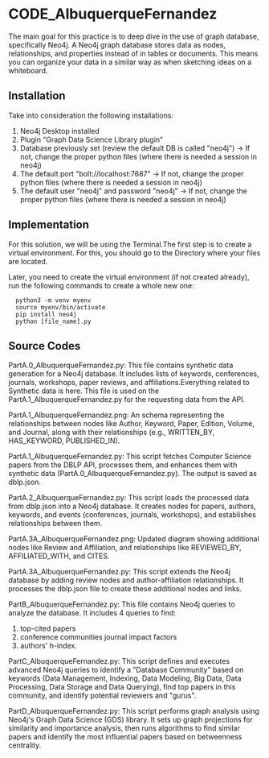 # CODE_AlbuquerqueFernandez

The main goal for this practice is to deep dive in the use of graph database, specifically Neo4j. A Neo4j graph database stores data as nodes, relationships, and properties instead of in tables or documents. This means you can organize your data in a similar way as when sketching ideas on a whiteboard.

## Installation

Take into consideration the following installations:

1. Neo4j Desktop installed
2. Plugin "Graph Data Science Library plugin"
3. Database previously set (review the default DB is called "neo4j") -> If not, change the proper python files (where there is needed a session in neo4j)
4. The default port "bolt://localhost:7687" -> If not, change the proper python files (where there is needed a session in neo4j)
5. The default user "neo4j" and password "neo4j" -> If not, change the proper python files (where there is needed a session in neo4j)



## Implementation
For this solution, we will be using the Terminal.The first step is to create a virtual environment. For this, you should go to the Directory where your files are located.

Later, you need to create the virtual environment (if not created already), run the following commands to create a whole new one:

 ```
   python3 -m venv myenv
   source myenv/bin/activate
   pip install neo4j
   python [file_name].py
   ```

## Source Codes

PartA.0_AlbuquerqueFernandez.py:
This file contains synthetic data generation for a Neo4j database. It includes lists of keywords, conferences, journals, workshops, paper reviews, and affiliations.Everything related to Synthetic data is here. This file is used on the PartA.1_AlbuquerqueFernandez.py for the requesting data from the API.

PartA.1_AlbuquerqueFernandez.png:
An schema representing the relationships between nodes like Author, Keyword, Paper, Edition, Volume, and Journal, along with their relationships (e.g., WRITTEN_BY, HAS_KEYWORD, PUBLISHED_IN).

PartA.1_AlbuquerqueFernandez.py:
This script fetches Computer Science papers from the DBLP API, processes them, and enhances them with synthetic data (PartA.0_AlbuquerqueFernandez.py). The output is saved as dblp.json.

PartA.2_AlbuquerqueFernandez.py:
This script loads the processed data from dblp.json into a Neo4j database. It creates nodes for papers, authors, keywords, and events (conferences, journals, workshops), and establishes relationships between them.

PartA.3A_AlbuquerqueFernandez.png:
Updated diagram showing additional nodes like Review and Affiliation, and relationships like REVIEWED_BY, AFFILIATED_WITH, and CITES.

PartA.3A_AlbuquerqueFernandez.py:
This script extends the Neo4j database by adding review nodes and author-affiliation relationships. It processes the dblp.json file to create these additional nodes and links.

PartB_AlbuquerqueFernandez.py:
This file contains Neo4j queries to analyze the database. It includes 4 queries to find:

 1. top-cited papers
 2. conference communities journal impact factors
 3. authors' h-index.

PartC_AlbuquerqueFernandez.py:
This script defines and executes advanced Neo4j queries to identify a "Database Community" based on keywords (Data Management, Indexing, Data Modeling, Big
Data, Data Processing, Data Storage and Data Querying), find top papers in this community, and identify potential reviewers and "gurus".

PartD_AlbuquerqueFernandez.py:
This script performs graph analysis using Neo4j's Graph Data Science (GDS) library. It sets up graph projections for similarity and importance analysis, then runs algorithms to find similar papers and identify the most influential papers based on betweenness centrality.




